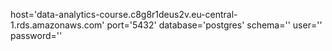 host='data-analytics-course.c8g8r1deus2v.eu-central-1.rds.amazonaws.com'
port='5432'
database='postgres'
schema=''
user=''
password=''
